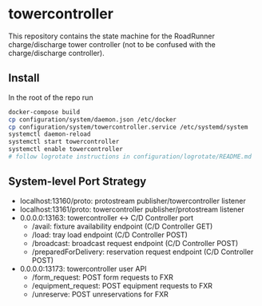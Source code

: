 # towercontroller

This repository contains the state machine for the RoadRunner charge/discharge
tower controller (not to be confused with the charge/discharge controller).

## Install

In the root of the repo run

```bash
docker-compose build
cp configuration/system/daemon.json /etc/docker
cp configuration/system/towercontroller.service /etc/systemd/system
systemctl daemon-reload
systemctl start towercontroller
systemctl enable towercontroller
# follow logrotate instructions in configuration/logrotate/README.md
```

## System-level Port Strategy

- localhost:13160/proto: protostream publisher/towercontroller listener
- localhost:13161/proto: towercontroller publisher/protostream listener
- 0.0.0.0:13163: towercontroller <-> C/D Controller port
  - /avail:               fixture availability endpoint (C/D Controller GET)
  - /load:                tray load endpoint (C/D Controller POST)
  - /broadcast:           broadcast request endpoint (C/D Controller POST)
  - /preparedForDelivery: reservation request endpoint (C/D Controller POST)
- 0.0.0.0:13173: towercontroller user API
  - /form_request:        POST form requests to FXR
  - /equipment_request:   POST equipment requests to FXR
  - /unreserve:           POST unreservations for FXR